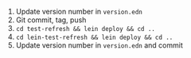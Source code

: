 1. Update version number in `version.edn`
1. Git commit, tag, push
2. `cd test-refresh && lein deploy && cd ..`
3. `cd lein-test-refresh && lein deploy && cd ..`
4. Update version number in `version.edn` and commit
